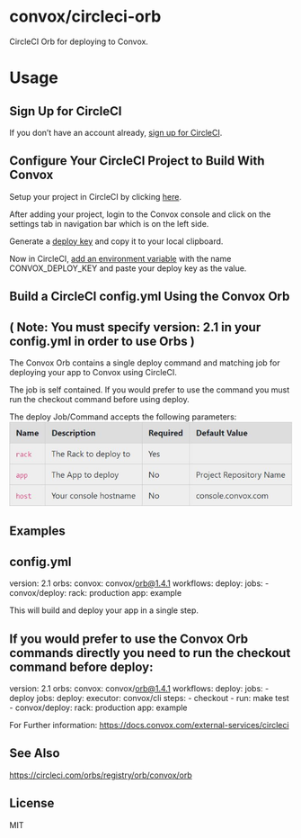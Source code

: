# convox/circleci-orb

CircleCI Orb for deploying to Convox.

# Usage

## Sign Up for CircleCI
If you don’t have an account already, [sign up for CircleCI](https://circleci.com/signup/).

## Configure Your CircleCI Project to Build With Convox
 Setup your project in CircleCI by clicking [here](https://circleci.com/docs/2.0/gh-bb-integration/#section=projects).

 After adding your project, login to the Convox console and click on the settings tab in navigation bar which is on the left side.

 Generate a [deploy key](https://docs.convox.com/console/deploy-keys) and copy it to your local clipboard.

 Now in CircleCI, [add an environment variable](https://circleci.com/docs/2.0/env-vars/#setting-an-environment-variable-in-a-project) with the name CONVOX_DEPLOY_KEY and paste your deploy key as the value.

 ## Build a CircleCI config.yml Using the Convox Orb
 ## ( Note: You must specify version: 2.1 in your config.yml in order to use Orbs )
The Convox Orb contains a single deploy command and matching job for deploying your app to Convox using CircleCI.

The job is self contained. If you would prefer to use the command you must run the checkout command before using deploy.

The deploy Job/Command accepts the following parameters:
![parameters](assets/image.jpg?raw=true "Parameters")

## Examples
config.yml
----------------------------------------------------
version: 2.1
orbs:
  convox: convox/orb@1.4.1
workflows:
  deploy:
    jobs:
      - convox/deploy:
          rack: production
          app: example

This will build and deploy your app in a single step.

If you would prefer to use the Convox Orb commands directly you need to run the checkout command before deploy:
----------------------------------------------------
version: 2.1
orbs:
  convox: convox/orb@1.4.1
workflows:
  deploy:
    jobs:
      - deploy
jobs:
  deploy:
    executor: convox/cli
    steps:
      - checkout
      - run: make test
      - convox/deploy:
          rack: production
          app: example

For Further information: https://docs.convox.com/external-services/circleci

## See Also

https://circleci.com/orbs/registry/orb/convox/orb

## License

MIT
